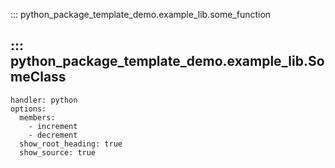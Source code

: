 ::: python_package_template_demo.example_lib.some_function

## ::: python_package_template_demo.example_lib.SomeClass
    handler: python
    options:
      members:
        - increment
        - decrement
      show_root_heading: true
      show_source: true